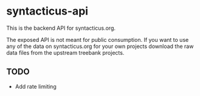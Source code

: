 # syntacticus-api

This is the backend API for syntacticus.org.

The exposed API is not meant for public consumption. If you want to use any of the data on syntacticus.org for your own projects download the raw data files from the upstream treebank projects.

## TODO

* Add rate limiting
